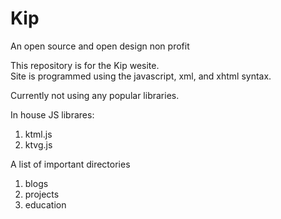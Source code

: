 # Kip
An open source and open design non profit

This repository is for the Kip wesite.<br>
Site is programmed using the javascript, xml, and xhtml syntax. 

Currently not using any popular libraries.

In house JS librares:
 1. ktml.js
 2. ktvg.js
 
A list of important directories
 1. blogs
 2. projects
 3. education

